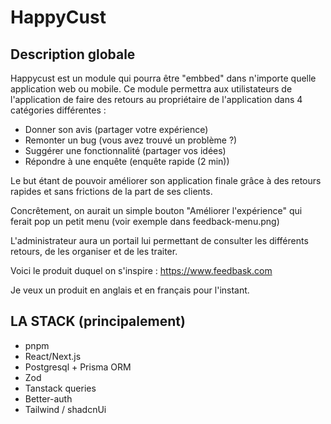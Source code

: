 # HappyCust



## Description globale

Happycust est un module qui pourra être "embbed" dans n'importe quelle application web ou mobile. Ce module permettra aux utilistateurs de l'application de faire des retours au propriétaire de l'application dans 4 catégories différentes : 

- Donner son avis (partager votre expérience)
- Remonter un bug (vous avez trouvé un problème ?)
- Suggérer une fonctionnalité (partager vos idées)
- Répondre à une enquête (enquête rapide (2 min))

Le but étant de pouvoir améliorer son application finale grâce à des retours rapides et sans frictions de la part de ses clients.

Concrêtement, on aurait un simple bouton "Améliorer l'expérience" qui ferait pop un petit menu (voir exemple dans feedback-menu.png)

L'administrateur aura un portail lui permettant de consulter les différents retours, de les organiser et de les traiter.

Voici le produit duquel on s'inspire : https://www.feedbask.com



Je veux un produit en anglais et en français pour l'instant.



## LA STACK (principalement)

- pnpm
- React/Next.js
- Postgresql + Prisma ORM
- Zod
- Tanstack queries
- Better-auth
- Tailwind / shadcnUi
